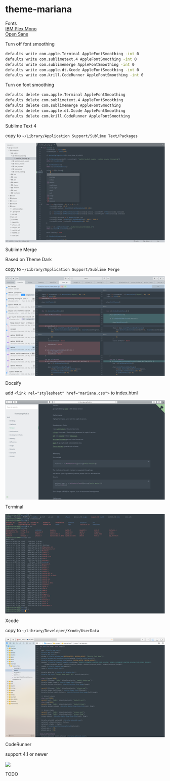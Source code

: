 # theme-mariana

Fonts  
[IBM Plex Mono](https://github.com/IBM/plex)  
[Open Sans](https://www.opensans.com)  

Turn off font smoothing

```bash
defaults write com.apple.Terminal AppleFontSmoothing -int 0
defaults write com.sublimetext.4 AppleFontSmoothing -int 0
defaults write com.sublimemerge AppleFontSmoothing -int 0
defaults write com.apple.dt.Xcode AppleFontSmoothing -int 0
defaults write com.krill.CodeRunner AppleFontSmoothing -int 0
```

Turn on font smoothing

```bash
defaults delete com.apple.Terminal AppleFontSmoothing
defaults delete com.sublimetext.4 AppleFontSmoothing
defaults delete com.sublimemerge AppleFontSmoothing
defaults delete com.apple.dt.Xcode AppleFontSmoothing
defaults delete com.krill.CodeRunner AppleFontSmoothing
```

Sublime Text 4

copy to `~/Library/Application Support/Sublime Text/Packages`

<img align="center" src="https://github.com/chunqian/theme-mariana/blob/main/Snapshot/sublime text.png">

Sublime Merge

Based on Theme Dark

copy to `~/Library/Application Support/Sublime Merge`

<img align="center" src="https://github.com/chunqian/theme-mariana/blob/main/Snapshot/sublime merge.png">

Docsify

add `<link rel="stylesheet" href="mariana.css">` to index.html

<img align="center" src="https://github.com/chunqian/theme-mariana/blob/main/Snapshot/docsify.png">

Terminal

<img align="center" src="https://github.com/chunqian/theme-mariana/blob/main/Snapshot/apple terminal.png">

Xcode

copy to `~/Library/Developer/Xcode/UserData`

<img align="center" src="https://github.com/chunqian/theme-mariana/blob/main/Snapshot/xcode.png">

CodeRunner

support 4.1 or newer

<img align="center" src="https://github.com/chunqian/theme-mariana/blob/main/Snapshot/coderunner.png">

TODO
